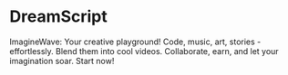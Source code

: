 # DreamScript
ImagineWave:  Your creative playground! Code, music, art, stories - effortlessly. Blend them into cool videos. Collaborate, earn, and let your imagination soar. Start now!
